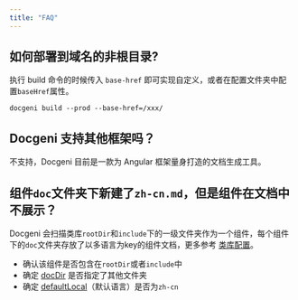 ```yaml
---
title: "FAQ"
---
```


## 如何部署到域名的非根目录?
执行 build 命令的时候传入 `base-href` 即可实现自定义，或者在配置文件夹中配置`baseHref`属性。

`docgeni build --prod --base-href=/xxx/`

## Docgeni 支持其他框架吗？
不支持，Docgeni 目前是一款为 Angular 框架量身打造的文档生成工具。

## 组件`doc`文件夹下新建了`zh-cn.md`，但是组件在文档中不展示？
Docgeni 会扫描类库`rootDir`和`include`下的一级文件夹作为一个组件，每个组件下的`doc`文件夹存放了以多语言为key的组件文档，更多参考 [类库配置](configuration/lib#rootdir)。
- 确认该组件是否包含在`rootDir`或者`include`中
- 确定 [docDir](configuration/lib#docdir) 是否指定了其他文件夹
- 确定 [defaultLocal](configuration/global#defaultlocale)（默认语言）是否为`zh-cn`
